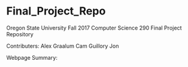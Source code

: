 # Final_Project_Repo
Oregon State University Fall 2017 Computer Science 290 Final Project Repository

Contributers:
Alex Graalum
Cam Guillory
Jon

Webpage Summary:
